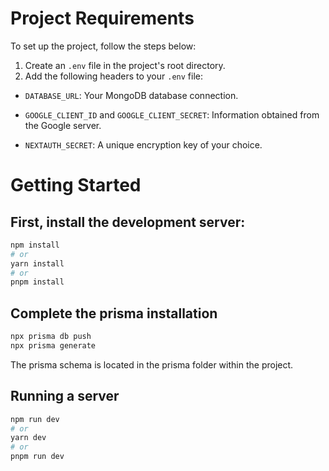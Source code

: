 # Project Requirements

To set up the project, follow the steps below:

1. Create an `.env` file in the project's root directory.
2. Add the following headers to your `.env` file:

  - `DATABASE_URL`: Your MongoDB database connection.

  - `GOOGLE_CLIENT_ID` and `GOOGLE_CLIENT_SECRET`: Information obtained from the Google server.

  - `NEXTAUTH_SECRET`: A unique encryption key of your choice.

# Getting Started

## First, install the development server:

```bash
npm install
# or
yarn install
# or
pnpm install
```

## Complete the prisma installation

```bash
npx prisma db push
npx prisma generate
```

The prisma schema is located in the prisma folder within the project.


## Running a server

```bash
npm run dev
# or
yarn dev
# or
pnpm run dev
```
